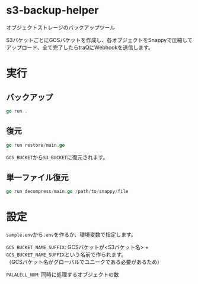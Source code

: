# s3-backup-helper
 オブジェクトストレージのバックアップツール

 S3バケットごとにGCSバケットを作成し、各オブジェクトをSnappyで圧縮してアップロード、全て完了したらtraQにWebhookを送信します。

# 実行
## バックアップ
 ```go
 go run .
 ```

## 復元
 ```go
 go run restore/main.go
 ```
 `GCS_BUCKET`から`S3_BUCKET`に復元されます。

## 単一ファイル復元

 ```go
 go run decompress/main.go /path/to/snappy/file
 ```

# 設定
 `sample.env`から`.env`を作るか、環境変数で指定します。
 
 `GCS_BUCKET_NAME_SUFFIX`: GCSバケットが<S3バケット名> + `GCS_BUCKET_NAME_SUFFIX`という名前で作られます。  
 （GCSバケット名がグローバルでユニークである必要があるため）

 `PALALELL_NUM`: 同時に処理するオブジェクトの数
